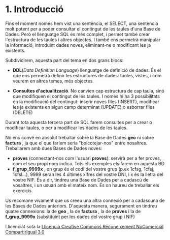 # 1. Introducció

Fins el moment només hem vist una sentència, el SELECT, una sentència molt
potent per a poder consultar el contingut de les taules d'una Base de Dades.
Però el llenguatge SQL és més complet, i permet també crear l'estructura de
les taules i altres objectes. I també ens permetrà manipular la informació,
introduint dades noves, eliminant-ne o modificant les ja existents.

Subdividirem, aquesta part del tema en dos grans blocs:

  * **DDL**(_Data Definition Language_) llenguatge de definició de dades. És el que ens permetrà definir les estructures de dades: taules, vistes, i com veurem en altres temes, més objectes.

  * **Consultes d'actualització**. No canvien cap estructura de cap taula, sinó que modifiquen el contingut de les taules. I només hi ha 3 possibilitats en la modificació del contingut: inserir noves files (INSERT), modificar les ja existents en algun camp determinat (UPDATE) o esborrar files (DELETE)

Durant tota aquesta tercera part de SQL farem consultes per a crear o
modificar taules, o per a modificar les dades de les taules.

No ens convé en absolut treballar sobre la Base de Dades **geo** ni sobre
**factura** , ja que el que faríem seria "boicotejar-nos" entre nosaltres.
Treballarem amb dues Bases de Dades noves:

  * **proves** (connectant-nos com l'usuari **proves**): servirà per a fer proves, com el seu propi nom indica. Tots els exemples els farem en aquesta BD
  * **f_grup_9999x** , on grup és el codi del vostre grup (p.ex 1cfsg, 1cfsj, 1cfsl...), 9999 seran les 4 últimes xifres del vostre DNI, i x és la lletra del vostre NIF. És a dir, tindreu una Base de Dades per a cadascú de vosaltres, i un usuari amb el mateix nom. És on haureu de treballar els exercicis.

Us recomane vivament que us creeu una altra connexió per a cadascuna de les
Bases de Dades anteriors. D'aquesta manera, segurament en tindreu quatre
connexions: la de **geo** , la de **factura** , la de **proves** i la de
**f_grup_9999x** (substituint per les dades del vostre grup i NIF)



Llicenciat sota la  [Llicència Creative Commons Reconeixement NoComercial
CompartirIgual 3.0](http://creativecommons.org/licenses/by-nc-sa/3.0/)


